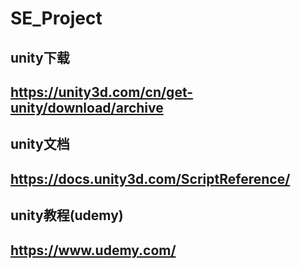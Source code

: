 # SE_Project
## unity下载
## https://unity3d.com/cn/get-unity/download/archive
##
## unity文档
## https://docs.unity3d.com/ScriptReference/
##
## unity教程(udemy)
## https://www.udemy.com/
##
## 